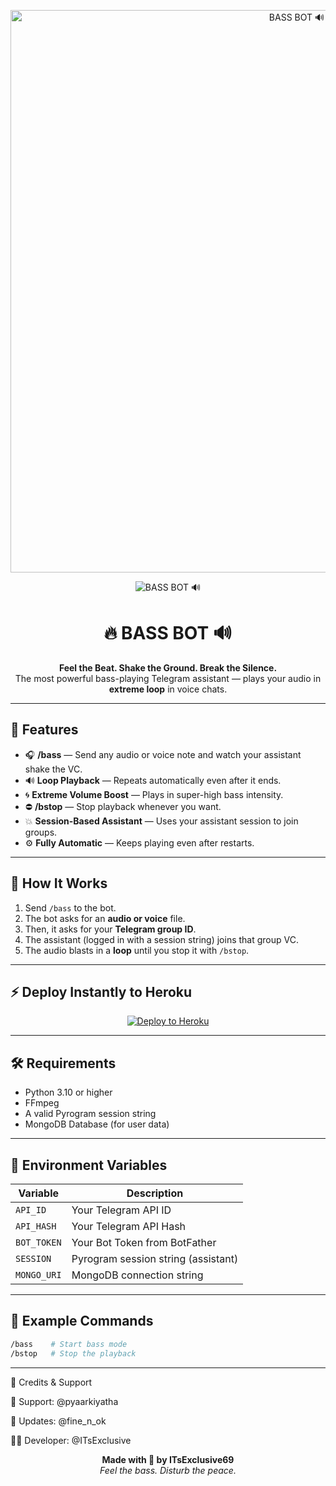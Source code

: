 <!-- 🌈 Neon Banner -->
<p align="center">
  <img src="https://0x0.st/K2QT.jpg" alt="BASS BOT 🔊" width="900">
</p>

<!-- ⚡ Animated Neon Header -->
<p align="center">
  <img src="https://readme-typing-svg.demolab.com?font=Orbitron&size=40&duration=3000&pause=1000&color=AA00FF&center=true&vCenter=true&width=900&lines=BASS+BOT+🔊;FEEL+THE+BEAT;PLAY+LOUD+STAY+BASSY!" alt="BASS BOT 🔊">
</p>

<h1 align="center">🔥 BASS BOT 🔊</h1>

<p align="center">
  <b>Feel the Beat. Shake the Ground. Break the Silence.</b><br>
  The most powerful bass-playing Telegram assistant — plays your audio in <b>extreme loop</b> in voice chats.  
</p>

---

## 🚀 Features

- 🎧 **/bass** — Send any audio or voice note and watch your assistant shake the VC.  
- 🔊 **Loop Playback** — Repeats automatically even after it ends.  
- 🌀 **Extreme Volume Boost** — Plays in super-high bass intensity.  
- ⛔ **/bstop** — Stop playback whenever you want.  
- 💥 **Session-Based Assistant** — Uses your assistant session to join groups.  
- ⚙️ **Fully Automatic** — Keeps playing even after restarts.  

---

## 🧠 How It Works

1. Send `/bass` to the bot.  
2. The bot asks for an **audio or voice** file.  
3. Then, it asks for your **Telegram group ID**.  
4. The assistant (logged in with a session string) joins that group VC.  
5. The audio blasts in a **loop** until you stop it with `/bstop`.  

---

## ⚡ Deploy Instantly to Heroku

<p align="center">
  <a href="https://heroku.com/deploy?template=https://github.com/iambuddy01/Bass">
    <img src="https://img.shields.io/badge/Deploy%20To%20Heroku-79589F?style=for-the-badge&logo=heroku&logoColor=white" alt="Deploy to Heroku">
  </a>
</p>

---

## 🛠️ Requirements

- Python 3.10 or higher  
- FFmpeg  
- A valid Pyrogram session string  
- MongoDB Database (for user data)  

---

## 🧩 Environment Variables

| Variable | Description |
|-----------|-------------|
| `API_ID` | Your Telegram API ID |
| `API_HASH` | Your Telegram API Hash |
| `BOT_TOKEN` | Your Bot Token from BotFather |
| `SESSION` | Pyrogram session string (assistant) |
| `MONGO_URI` | MongoDB connection string |

---

## 💫 Example Commands

```bash
/bass    # Start bass mode
/bstop   # Stop the playback
```
---

👑 Credits & Support

💬 Support: @pyaarkiyatha

🧠 Updates: @fine_n_ok

🧑‍💻 Developer: @ITsExclusive

<p align="center"> <b>Made with 💜 by ITsExclusive69</b><br> <i>Feel the bass. Disturb the peace.</i> </p>
